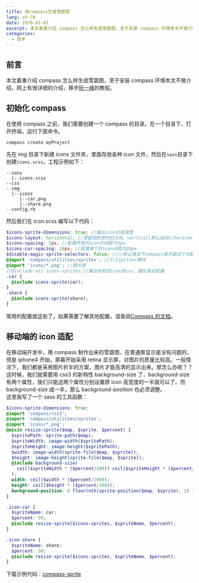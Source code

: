 ```yaml
---
title: 用compass生成雪碧图
lang: zh-CN
date: 1970-01-01
excerpt: 本文着重介绍 compass 怎么样生成雪碧图，至于安装 compass 环境本文不做介绍，网上有很详细的介绍...
categories:
  - 技术
---
```


## 前言

本文着重介绍 compass 怎么样生成雪碧图，至于安装 compass 环境本文不做介绍，网上有很详细的介绍，移步[阮一峰](http://www.ruanyifeng.com/blog/2012/11/compass.html)的教程。

## 初始化 compass

在使用 compass 之前，我们需要创建一个 compass 的目录。在一个目录下，打开终端，运行下面命令。

```
compass create myProject
```

先在 img 目录下新建 icons 文件夹，里面存放各种 icon 文件，然后在`sass`目录下创建`icons.scss`，工程示例如下：

```
--sass
  |--icons.scss
--css
--img
  |--icons
     |--car.png
     |--share.png
--config.rb
```

然后我们在 icon.scss 编写以下代码：

```scss
$icons-sprite-dimensions: true; //输出icon的高宽度
$icons-layout: horizontal; //雪碧图的排列的方向，vertical(默认纵向)/horizontal(横线)/diagonal(对角线)/smart(智能，紧密的);
$icons-spacing: 5px; //配置所有的icon的间距为5px
$icons-car-spacing: 20px; //配置单个的icon间距为20px
$disable-magic-sprite-selectors: false; ////默认情况下compass是开启这个功能的，也就是说compass默认会将以_hover, _active等名字结尾的图片自动输出对应的:hover, :active等伪类样式。如果不需要这个功能，设置为false即可
@import 'compass/utilities/sprites'; //引入sprites模块
@import 'icons/*.png'; //图片源
//@include all-icons-sprites;//输出所有的icon的css，建议用此配置
.car {
  @include icons-sprite(car);
}
.share {
  @include icons-sprite(share);
}
```

常用的配置就这些了，如果需要了解其他配置，请查阅[Compass 的文档](http://compass-style.org/help/tutorials/spriting/)。

## 移动端的 icon 适配

在移动端开发中，用 compass 制作出来的雪碧图，在普通屏显示是没有问题的，但是 iphone4 开始，屏幕开始采用 retina 显示屏，对图片的质量比较高。一般情况下，我们都是采用图片折半的方案，图片才能高清的显示出来。那怎么办呢？？  
这时候，我们就需要用 css3 的新特性 background-size 了，background-size 有两个属性，我们只能这两个属性分别设置原 icon 高宽度的一半就可以了。而 background-size 成一半，那么 background-position 也必须调整。  
这里我写了一个 sass 的工具函数：

```scss
$icons-sprite-dimensions: true;
@import 'compass/css3';
@import 'compass/utilities/sprites';
@import 'icons/*.png';
@mixin resize-sprite($map, $sprite, $percent) {
  $spritePath: sprite-path($map);
  $spriteWidth: image-width($spritePath);
  $spriteHeight: image-height($spritePath);
  $width: image-width(sprite-file($map, $sprite));
  $height: image-height(sprite-file($map, $sprite));
  @include background-size(
    ceil($spriteWidth * ($percent/100)) ceil($spriteHeight * ($percent/100))
  );
  width: ceil($width * ($percent/100));
  height: ceil($height * ($percent/100));
  background-position: 0 floor(nth(sprite-position($map, $sprite), 2) * ($percent/100));
}

.icon-car {
  $spriteName: car;
  $percent: 50;
  @include resize-sprite($icons-sprites, $spriteName, $percent);
}

.icon-share {
  $spriteName: share;
  $percent: 50;
  @include resize-sprite($icons-sprites, $spriteName, $percent);
}
```

下载示例代码：[compass-sprite](https://github.com/linjinying/compass-sprite)
